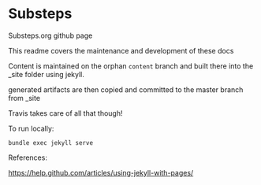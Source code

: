 # Substeps
Substeps.org github page 

This readme covers the maintenance and development of these docs

Content is maintained on the orphan `content` branch and built there into the _site folder using jekyll.

generated artifacts are then copied and committed to the master branch from _site

Travis takes care of all that though!

To run locally: 

```bundle exec jekyll serve```

References: 

https://help.github.com/articles/using-jekyll-with-pages/



